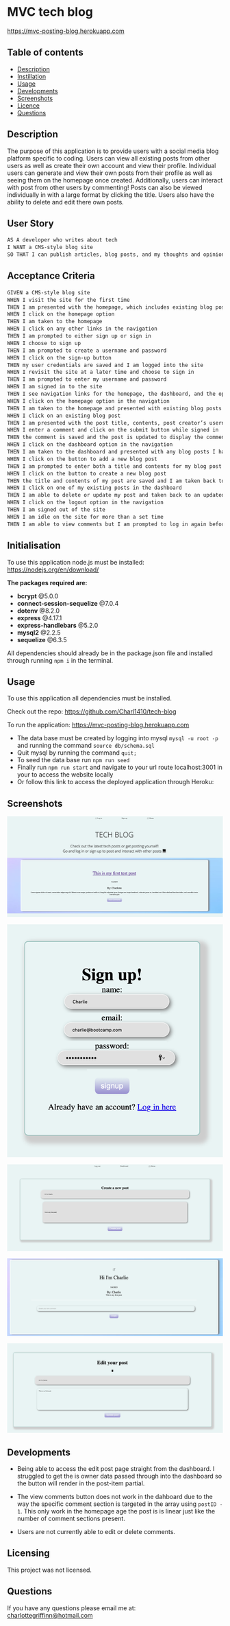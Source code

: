 # MVC tech blog 

https://mvc-posting-blog.herokuapp.com

 ## Table of contents

  * [Description](#Description)
  * [Instillation](#Instillation)
  * [Usage](#Usage)
  * [Developments](#Developments)
  * [Screenshots](#Screenshots)
  * [Licence](#License)
  * [Questions](#Questions)
  
## Description

The purpose of this application is to provide users with a social media blog platform specific to coding. Users can view all existing posts from other users as well as create their own account and view their profile. Individual users can generate and view their own posts from their profile as well as seeing them on the homepage once created. Additionally, users can interact with post from other users by commenting! Posts can also be viewed individually in with a large format by clicking the title. Users also have the ability to delete and edit there own posts.


## User Story

```md
AS A developer who writes about tech
I WANT a CMS-style blog site
SO THAT I can publish articles, blog posts, and my thoughts and opinions
```

## Acceptance Criteria

```md
GIVEN a CMS-style blog site
WHEN I visit the site for the first time
THEN I am presented with the homepage, which includes existing blog posts if any have been posted; navigation links for the homepage and the dashboard; and the option to log in
WHEN I click on the homepage option
THEN I am taken to the homepage
WHEN I click on any other links in the navigation
THEN I am prompted to either sign up or sign in
WHEN I choose to sign up
THEN I am prompted to create a username and password
WHEN I click on the sign-up button
THEN my user credentials are saved and I am logged into the site
WHEN I revisit the site at a later time and choose to sign in
THEN I am prompted to enter my username and password
WHEN I am signed in to the site
THEN I see navigation links for the homepage, the dashboard, and the option to log out
WHEN I click on the homepage option in the navigation
THEN I am taken to the homepage and presented with existing blog posts that include the post title and the date created
WHEN I click on an existing blog post
THEN I am presented with the post title, contents, post creator’s username, and date created for that post and have the option to leave a comment
WHEN I enter a comment and click on the submit button while signed in
THEN the comment is saved and the post is updated to display the comment, the comment creator’s username, and the date created
WHEN I click on the dashboard option in the navigation
THEN I am taken to the dashboard and presented with any blog posts I have already created and the option to add a new blog post
WHEN I click on the button to add a new blog post
THEN I am prompted to enter both a title and contents for my blog post
WHEN I click on the button to create a new blog post
THEN the title and contents of my post are saved and I am taken back to an updated dashboard with my new blog post
WHEN I click on one of my existing posts in the dashboard
THEN I am able to delete or update my post and taken back to an updated dashboard
WHEN I click on the logout option in the navigation
THEN I am signed out of the site
WHEN I am idle on the site for more than a set time
THEN I am able to view comments but I am prompted to log in again before I can add, update, or delete comments
```

## Initialisation
To use this application node.js must be installed: https://nodejs.org/en/download/ <br />

**The packages required are:**
 * **bcrypt**  @5.0.0
 * **connect-session-sequelize** @7.0.4 
 * **dotenv** @8.2.0 
* **express** @4.17.1 
* **express-handlebars** @5.2.0 
* **mysql2** @2.2.5 
* **sequelize** @6.3.5 

All dependencies should already be in the package.json file and installed through running ```npm i``` in the terminal.

## Usage
To use this application all dependencies must be installed. <br>

Check out the repo: https://github.com/Charl1410/tech-blog

To run the application: https://mvc-posting-blog.herokuapp.com

* The data base must be created by logging into mysql ```mysql -u root -p``` and running the command ```source db/schema.sql```
* Quit mysql by running the command ```quit;```
* To seed the data base run ```npm run seed```
* Finally run ```npm run start``` and navigate to your url route localhost:3001 in your to access the website locally 
* Or follow this link to access the deployed application through Heroku: 

## Screenshots 

![](https://github.com/Charl1410/tech-blog/blob/4cd1e3fa6d0b27da1d057a5d9ee0c7cff008e964/screenshots/Screenshot%202023-03-04%20at%2023.40.23.png)

![](https://github.com/Charl1410/tech-blog/blob/4cd1e3fa6d0b27da1d057a5d9ee0c7cff008e964/screenshots/Screenshot%202023-03-04%20at%2023.41.45.png)

![](https://github.com/Charl1410/tech-blog/blob/4cd1e3fa6d0b27da1d057a5d9ee0c7cff008e964/screenshots/Screenshot%202023-03-04%20at%2023.42.27.png)

![](https://github.com/Charl1410/tech-blog/blob/4cd1e3fa6d0b27da1d057a5d9ee0c7cff008e964/screenshots/Screenshot%202023-03-04%20at%2023.43.30.png)

![](https://github.com/Charl1410/tech-blog/blob/4cd1e3fa6d0b27da1d057a5d9ee0c7cff008e964/screenshots/Screenshot%202023-03-04%20at%2023.44.18.png)


## Developments 
* Being able to access the edit post page straight from the dashboard. I struggled to get the is owner data passed through into the dashboard so the button will render in the post-item partial. 

* The view comments button does not work in the dahboard due to the way the specific comment section is targeted in the array using `postID - 1`. This only work in the homepage age the post is is linear just like the number of comment sections present.

* Users are not currently able to edit or delete comments.


## Licensing 

This project was not licensed.

## Questions

If you have any questions please email me at:
charlottegriffinn@hotmail.com
